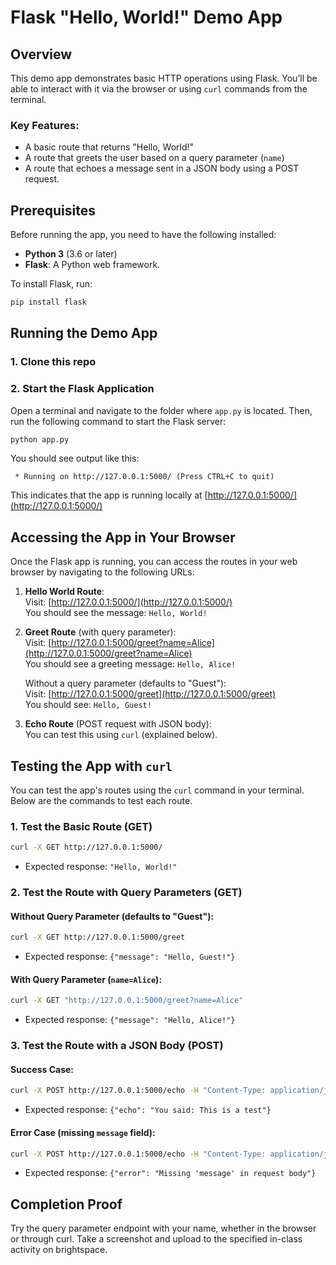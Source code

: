 
# Flask "Hello, World!" Demo App

## Overview

This demo app demonstrates basic HTTP operations using Flask. You’ll be able to interact with it via the browser or using `curl` commands from the terminal.

### Key Features:
- A basic route that returns "Hello, World!"
- A route that greets the user based on a query parameter (`name`)
- A route that echoes a message sent in a JSON body using a POST request.


## Prerequisites

Before running the app, you need to have the following installed:

- **Python 3** (3.6 or later)
- **Flask**: A Python web framework.

To install Flask, run:

```bash
pip install flask
```

## Running the Demo App

### 1. Clone this repo

### 2. Start the Flask Application

Open a terminal and navigate to the folder where `app.py` is located. Then, run the following command to start the Flask server:

```bash
python app.py
```

You should see output like this:
```
 * Running on http://127.0.0.1:5000/ (Press CTRL+C to quit)
```

This indicates that the app is running locally at [http://127.0.0.1:5000/](http://127.0.0.1:5000/)


## Accessing the App in Your Browser

Once the Flask app is running, you can access the routes in your web browser by navigating to the following URLs:

1. **Hello World Route**:  
   Visit: [http://127.0.0.1:5000/](http://127.0.0.1:5000/)  
   You should see the message: `Hello, World!`

2. **Greet Route** (with query parameter):  
   Visit: [http://127.0.0.1:5000/greet?name=Alice](http://127.0.0.1:5000/greet?name=Alice)  
   You should see a greeting message: `Hello, Alice!`

   Without a query parameter (defaults to "Guest"):  
   Visit: [http://127.0.0.1:5000/greet](http://127.0.0.1:5000/greet)  
   You should see: `Hello, Guest!`

3. **Echo Route** (POST request with JSON body):  
   You can test this using `curl` (explained below).  


## Testing the App with `curl`

You can test the app's routes using the `curl` command in your terminal. Below are the commands to test each route.

### **1. Test the Basic Route (GET)**
```bash
curl -X GET http://127.0.0.1:5000/
```
- Expected response: `"Hello, World!"`

### **2. Test the Route with Query Parameters (GET)**
#### Without Query Parameter (defaults to "Guest"):
```bash
curl -X GET http://127.0.0.1:5000/greet
```
- Expected response: `{"message": "Hello, Guest!"}`

#### With Query Parameter (`name=Alice`):
```bash
curl -X GET "http://127.0.0.1:5000/greet?name=Alice"
```
- Expected response: `{"message": "Hello, Alice!"}`

### **3. Test the Route with a JSON Body (POST)**
#### Success Case:
```bash
curl -X POST http://127.0.0.1:5000/echo -H "Content-Type: application/json" -d '{"message": "This is a test"}'
```
- Expected response: `{"echo": "You said: This is a test"}`

#### Error Case (missing `message` field):
```bash
curl -X POST http://127.0.0.1:5000/echo -H "Content-Type: application/json" -d '{}'
```
- Expected response: `{"error": "Missing 'message' in request body"}`


## Completion Proof

Try the query parameter endpoint with your name, whether in the browser or through curl. Take a screenshot and upload to the specified in-class activity on brightspace.
